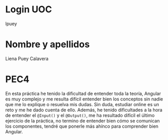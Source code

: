 # Login UOC
lpuey
# Nombre y apellidos
Liena Puey Calavera
# PEC4 
En esta práctica he tenido la dificultad de entender toda la teoría, Angular es muy complejo y me resulta difícil entender bien los conceptos sin nadie que me lo explique o resuelva mis dudas. Sin duda, estudiar online es un reto y me he dado cuenta de ello. Además, he tenido dificultades a la hora de entender el `@Input()` y el `@Output()`, me ha resultado difícil el último ejercicio de la práctica, no termino de entender bien cómo se comunican los componentes, tendré que ponerle más ahínco para comprender bien Angular.